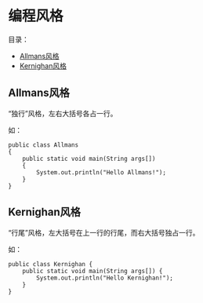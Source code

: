 # 编程风格

目录：

- [Allmans风格](#allmans风格)
- [Kernighan风格](#kernighan风格)

## Allmans风格

“独行”风格，左右大括号各占一行。

如：

```
public class Allmans
{
	public static void main(String args[]) 
	{
		System.out.println("Hello Allmans!");
	}
}
```

## Kernighan风格

“行尾”风格，左大括号在上一行的行尾，而右大括号独占一行。

如：

```
public class Kernighan {
	public static void main(String args[]) {
		System.out.println("Hello Kernighan!");
	}
}
```

